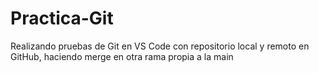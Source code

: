 # Practica-Git

Realizando pruebas de Git en VS Code con repositorio local y remoto en GitHub, haciendo merge en otra rama propia a la main